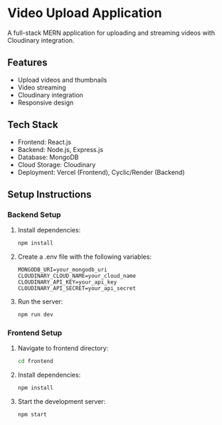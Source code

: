 # Video Upload Application

A full-stack MERN application for uploading and streaming videos with Cloudinary integration.

## Features

- Upload videos and thumbnails
- Video streaming
- Cloudinary integration
- Responsive design

## Tech Stack

- Frontend: React.js
- Backend: Node.js, Express.js
- Database: MongoDB
- Cloud Storage: Cloudinary
- Deployment: Vercel (Frontend), Cyclic/Render (Backend)

## Setup Instructions

### Backend Setup
1. Install dependencies:
   ```bash
   npm install
   ```
2. Create a .env file with the following variables:
   ```
   MONGODB_URI=your_mongodb_uri
   CLOUDINARY_CLOUD_NAME=your_cloud_name
   CLOUDINARY_API_KEY=your_api_key
   CLOUDINARY_API_SECRET=your_api_secret
   ```
3. Run the server:
   ```bash
   npm run dev
   ```

### Frontend Setup
1. Navigate to frontend directory:
   ```bash
   cd frontend
   ```
2. Install dependencies:
   ```bash
   npm install
   ```
3. Start the development server:
   ```bash
   npm start
   ```

